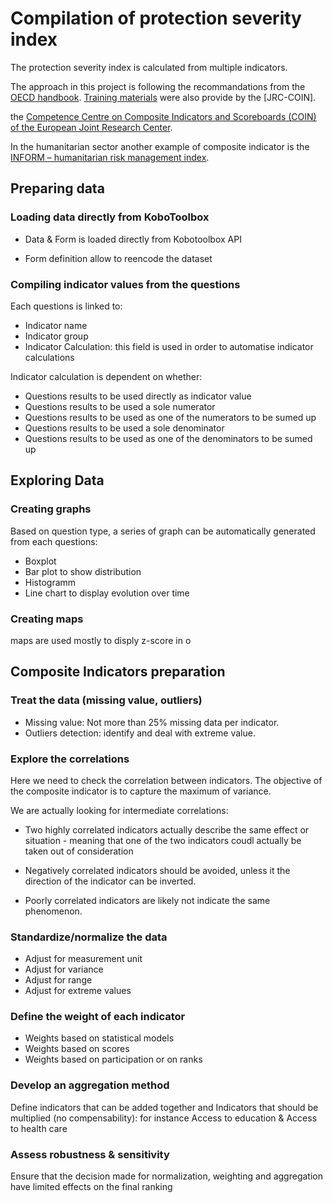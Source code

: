 # Compilation of protection severity index 

The protection severity index is calculated from multiple indicators.

The approach in this project is following the recommandations from the [OECD handbook](http://www.oecd.org/std/leading-indicators/42495745.pdf). [Training materials](https://ec.europa.eu/jrc/sites/jrcsh/files/coin2016trainingslidescointool.zip) were also provide by the [JRC-COIN].

the [Competence Centre on Composite Indicators and Scoreboards (COIN) of the  European Joint Research Center](https://ec.europa.eu/jrc/en/coin).

In the humanitarian sector another example of composite indicator is the [INFORM – humanitarian risk management index](http://www.inform-index.org/). 


## Preparing data

### Loading data directly from KoboToolbox

* Data & Form is loaded directly from Kobotoolbox API

* Form definition allow to reencode the dataset

### Compiling indicator values from the questions

Each questions is linked to:

* Indicator name
* Indicator group
* Indicator Calculation: this field is used in order to automatise indicator calculations

Indicator calculation is dependent on whether:
* Questions results to be used directly as indicator value
* Questions results to be used a sole numerator
* Questions results to be used as one of the numerators to be sumed up
* Questions results to be used a sole denominator
* Questions results to be used as one of the denominators to be sumed up

## Exploring Data

### Creating graphs

Based on question type, a series of graph can be automatically generated from each questions:

* Boxplot
* Bar plot to show distribution 
* Histogramm
* Line chart to display evolution over time

### Creating maps

maps are used mostly to disply z-score in o


## Composite Indicators preparation


### Treat the data (missing value, outliers) 

 * Missing value: Not more than 25% missing data per indicator.  
 * Outliers detection: identify and deal with extreme value. 

### Explore the correlations

Here we need to check the correlation between indicators. The objective of the composite indicator is to capture the maximum of variance.

We are actually looking for intermediate correlations:
 * Two highly correlated indicators actually describe the same effect or situation - meaning that one of the two indicators coudl actually be taken out of consideration
 
 * Negatively correlated indicators should be avoided, unless it the direction of the indicator can be inverted.
 
 * Poorly correlated indicators are likely not indicate the same phenomenon.

### Standardize/normalize the data 

 * Adjust for measurement unit
 * Adjust for variance
 * Adjust for range
 * Adjust for extreme values


### Define the weight of each indicator 

 * Weights based on statistical models
 * Weights based on scores
 * Weights based on participation or on ranks

### Develop an aggregation method 

Define indicators that can be added together and Indicators that should be multiplied (no compensability): for instance Access to education & Access to health care


### Assess robustness & sensitivity 

Ensure that the decision made for normalization, weighting and aggregation have limited effects on the final ranking

